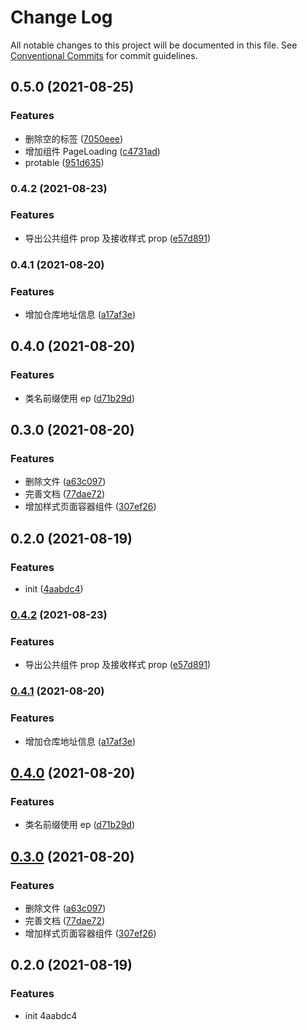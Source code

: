 # Change Log

All notable changes to this project will be documented in this file. See [Conventional Commits](https://conventionalcommits.org) for commit guidelines.

## 0.5.0 (2021-08-25)

### Features

- 删除空的标签 ([7050eee](https://github.com/vip-frondend/react-components/commit/7050eee6bd414cf0d2280ca39526c74ce2d13d17))
- 增加组件 PageLoading ([c4731ad](https://github.com/vip-frondend/react-components/commit/c4731adb77f9b37f3b3cc45939d4fcd7d20e6bef))
- protable ([951d635](https://github.com/vip-frondend/react-components/commit/951d6353d7ef2b432d7042b46d22411f5fc87c80))

### 0.4.2 (2021-08-23)

### Features

- 导出公共组件 prop 及接收样式 prop ([e57d891](https://github.com/vip-frondend/react-components/commit/e57d89127a956dee2574e85e2928a06480eb144a))

### 0.4.1 (2021-08-20)

### Features

- 增加仓库地址信息 ([a17af3e](https://github.com/vip-frondend/react-components/commit/a17af3e313a23fce10e1e8edbb20b24d31670cfd))

## 0.4.0 (2021-08-20)

### Features

- 类名前缀使用 ep ([d71b29d](https://github.com/vip-frondend/react-components/commit/d71b29d099c41af70af007be96b86f2b30ad2843))

## 0.3.0 (2021-08-20)

### Features

- 删除文件 ([a63c097](https://github.com/vip-frondend/react-components/commit/a63c09721c346b5646b19b54c7a0bfd7cc8653a9))
- 完善文档 ([77dae72](https://github.com/vip-frondend/react-components/commit/77dae721a2b5383828112ad3559718c4ccc4eaaf))
- 增加样式页面容器组件 ([307ef26](https://github.com/vip-frondend/react-components/commit/307ef260e4648667aebe617911966401132fbf4a))

## 0.2.0 (2021-08-19)

### Features

- init ([4aabdc4](https://github.com/vip-frondend/react-components/commit/4aabdc4521fffd530ff4d5f7b47ec7b71ee962d7))

### [0.4.2](https://github.com/vip-frondend/react-components/compare/v0.4.1...v0.4.2) (2021-08-23)

### Features

- 导出公共组件 prop 及接收样式 prop ([e57d891](https://github.com/vip-frondend/react-components/commit/e57d89127a956dee2574e85e2928a06480eb144a))

### [0.4.1](https://github.com/vip-frondend/react-components/compare/v0.4.0...v0.4.1) (2021-08-20)

### Features

- 增加仓库地址信息 ([a17af3e](https://github.com/vip-frondend/react-components/commit/a17af3e313a23fce10e1e8edbb20b24d31670cfd))

## [0.4.0](https://github.com/vip-frondend/epeejs/compare/v0.3.0...v0.4.0) (2021-08-20)

### Features

- 类名前缀使用 ep ([d71b29d](https://github.com/vip-frondend/epeejs/commit/d71b29d099c41af70af007be96b86f2b30ad2843))

## [0.3.0](https://github.com/vip-frondend/epeejs/compare/v0.2.0...v0.3.0) (2021-08-20)

### Features

- 删除文件 ([a63c097](https://github.com/vip-frondend/epeejs/commit/a63c09721c346b5646b19b54c7a0bfd7cc8653a9))
- 完善文档 ([77dae72](https://github.com/vip-frondend/epeejs/commit/77dae721a2b5383828112ad3559718c4ccc4eaaf))
- 增加样式页面容器组件 ([307ef26](https://github.com/vip-frondend/epeejs/commit/307ef260e4648667aebe617911966401132fbf4a))

## 0.2.0 (2021-08-19)

### Features

- init 4aabdc4
